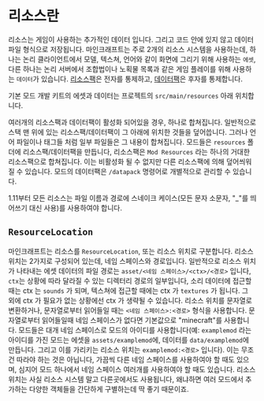 리소스란
=========

리소스는 게임이 사용하는 추가적인 데이터 입니다. 그리고 코드 안에 있지 않고 데이터 파일 형식으로 저장됩니다.
마인크래프트는 주로 2개의 리소스 시스템을 사용하는데, 하나는 논리 클라이언트에서 모델, 텍스쳐, 언어와 같이 화면에 그리기 위해 사용하는 `에셋`, 다른 하나는 논리 서버에서 조합법이나 노획물 목록과 같은 게임 플레이를 위해 사용하는 `데이터`가 있습니다.
[리소스팩][리소스팩]은 전자를 통제하고, [데이터팩][데이터팩]은 후자를 통제합니다.

기본 모드 개발 키트의 에셋과 데이터는 프로젝트의 `src/main/resources` 아래 위치합니다.

여러개의 리소스팩과 데이터팩이 활성화 되어있을 경우, 하나로 합쳐집니다. 일반적으로 스택 맨 위에 있는 리소스팩/데이터팩이 그 아래에 위치한 것들을 덮어씁니다. 그러나 언어 파일이나 태그들 처럼 일부 파일들은 그 내용이 합쳐집니다. 모드들은 `resources` 폴더에 리소스팩/데이터팩을 만듭니다, 리소스팩은 `Mod Resources` 라는 하나의 거대한 리소스팩으로 합쳐집니다. 이는 비활성화 될 수 없지만 다른 리소스팩에 의해 덮어씌워 질 수 있습니다. 모드의 데이터팩은 `/datapack` 명령어로 개별적으로 관리할 수 있습니다.

1.11부터 모든 리소스는 파일 이름과 경로에 스네이크 케이스(모든 문자 소문자, "_"를 띄어쓰기 대신 사용)를 사용하여야 합니다.

`ResourceLocation`
------------------
마인크래프트는 리소스를 `ResourceLocation`, 또는 리소스 위치로 구분합니다. 리소스 위치는 2가지로 구성되어 있는데, 네임 스페이스와 경로입니다. 일반적으로 리소스 위치가 나타내는 에셋 데이터의 파일 경로는 `asset/<네임 스페이스>/<ctx>/<경로>` 입니다, `ctx`는 상황에 따라 달라질 수 있는 디렉터리 경로의 일부입니다, 소리 데이터에 접근할 때는 ctx 는 `sounds` 가 되며, 텍스쳐에 접근할 때에는 ctx 가 `textures` 가 됩니다. 그 외에 ctx 가 필요가 없는 상황에선 ctx 가 생략될 수 있습니다. 리소스 위치를 문자열로 변환하거나, 문자열로부터 읽어들일 때는  `<네임 스페이스>:<경로>` 형식을 사용합니다. 문자열로부터 읽어들일때 네임 스페이스가 없다면 기본값으로 "minecraft"를 사용합니다. 모드들은 대개 네임 스페이스로 모드의 아이디를 사용합니다(예: `examplemod` 라는 아이디를 가진 모드는 에셋을 `assets/examplemod`에, 데이터를 `data/examplemod`에 만듭니다. 그리고 이를 가리키는 리소스 위치는 `examplemod:<경로>` 입니다). 이는 무조건 따라야 하는 것은 아닙니다,  가끔씩 다른 네임 스페이스를 사용하여야 할 때도 있으며, 심지어 모드 하나에서 네임 스페이스 여러개를 사용하여야 할 때도 있습니다. 리소스 위치는 사실 리소스 시스템 말고 다른곳에서도 사용됩니다, 왜냐하면 여러 모드에서 추가하는 다양한 객체들을 간단하게 구별하는데 딱 좋기 때문이죠.

[리소스팩]: ../resources/client/index.md
[데이터팩]: ../resources/server/index.md
[레지스트리]: ./registries.md
